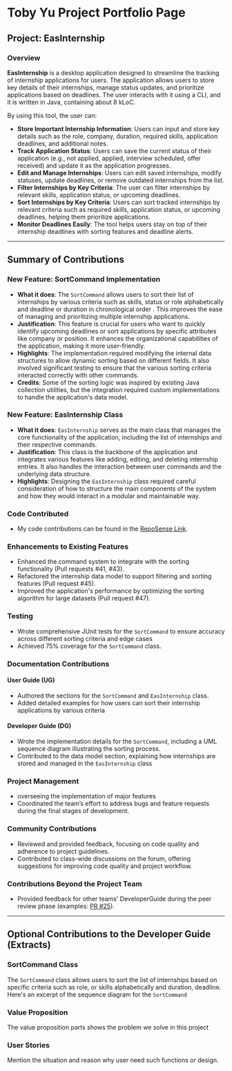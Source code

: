 # Toby Yu Project Portfolio Page

## Project: EasInternship
### Overview

**EasInternship** is a desktop application designed to streamline the tracking of internship applications for users. The application allows users to store key details of their internships, manage status updates, and prioritize applications based on deadlines. The user interacts with it using a CLI, and it is written in Java, containing about 8 kLoC.

By using this tool, the user can:

- **Store Important Internship Information**: Users can input and store key details such as the role, company, duration, required skills, application deadlines, and additional notes.
- **Track Application Status**: Users can save the current status of their application (e.g., not applied, applied, interview scheduled, offer received) and update it as the application progresses.
- **Edit and Manage Internships**: Users can edit saved internships, modify statuses, update deadlines, or remove outdated internships from the list.
- **Filter Internships by Key Criteria**: The user can filter internships by relevant skills, application status, or upcoming deadlines.
-  **Sort Internships by Key Criteria**: Users can sort tracked internships by relevant criteria such as required skills, application status, or upcoming deadlines, helping them prioritize applications.
- **Monitor Deadlines Easily**: The tool helps users stay on top of their internship deadlines with sorting features and deadline alerts.

---

## Summary of Contributions

### New Feature: SortCommand Implementation
- **What it does**: The `SortCommand` allows users to sort their list of internships by various criteria such as skills, status or role alphabetically and deadline or duration in chronological order . This improves the ease of managing and prioritizing multiple internship applications.
- **Justification**: This feature is crucial for users who want to quickly identify upcoming deadlines or sort applications by specific attributes like company or position. It enhances the organizational capabilities of the application, making it more user-friendly.
- **Highlights**: The implementation required modifying the internal data structures to allow dynamic sorting based on different fields. It also involved significant testing to ensure that the various sorting criteria interacted correctly with other commands.
- **Credits**: Some of the sorting logic was inspired by existing Java collection utilities, but the integration required custom implementations to handle the application's data model.

### New Feature: EasInternship Class
- **What it does**: `EasInternship` serves as the main class that manages the core functionality of the application, including the list of internships and their respective commands.
- **Justification**: This class is the backbone of the application and integrates various features like adding, editing, and deleting internship entries. It also handles the interaction between user commands and the underlying data structure.
- **Highlights**: Designing the `EasInternship` class required careful consideration of how to structure the main components of the system and how they would interact in a modular and maintainable way.

### Code Contributed
- My code contributions can be found in the [RepoSense Link](https://nus-cs2113-ay2425s1.github.io/tp-dashboard/?search=toby-yu&breakdown=true).

### Enhancements to Existing Features
- Enhanced the command system to integrate with the sorting functionality (Pull requests #41, #43).
- Refactored the internship data model to support filtering and sorting features (Pull request #45).
- Improved the application's performance by optimizing the sorting algorithm for large datasets (Pull request #47).

### Testing
- Wrote comprehensive JUnit tests for the `SortCommand` to ensure accuracy across different sorting criteria and edge cases
- Achieved 75% coverage for the `SortCommand` class.

### Documentation Contributions

#### User Guide (UG)
- Authored the sections for the `SortCommand` and `EasInternship` class.
- Added detailed examples for how users can sort their internship applications by various criteria

#### Developer Guide (DG)
- Wrote the implementation details for the `SortCommand`, including a UML sequence diagram illustrating the sorting process.
- Contributed to the data model section, explaining how internships are stored and managed in the `EasInternship` class 

### Project Management
- overseeing the implementation of major features
- Coordinated the team’s effort to address bugs and feature requests during the final stages of development.

### Community Contributions
- Reviewed and provided feedback, focusing on code quality and adherence to project guidelines.
- Contributed to class-wide discussions on the forum, offering suggestions for improving code quality and project workflow.

### Contributions Beyond the Project Team
- Provided feedback for other teams’ DeveloperGuide during the peer review phase (examples: [PR #25](https://github.com/nus-cs2113-AY2425S1/tp/pull/25/files/f0b67d32a197dce41b7895792c204b6902da091c)).

---

## Optional Contributions to the Developer Guide (Extracts)

### SortCommand Class
The `SortCommand` class allows users to sort the list of internships based on specific criteria such as role, or skills alphabetically and duration, deadline. Here's an excerpt of the sequence diagram for the `SortCommand`

### Value Proposition
The value proposition parts shows the problem we solve in this project

### User Stories
Mention the situation and reason why user need such functions or design.